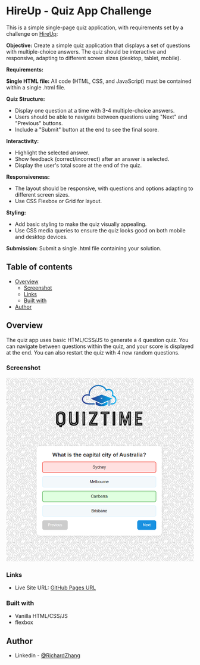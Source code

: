 # HireUp - Quiz App Challenge

This is a simple single-page quiz application, with requirements set by a challenge on [HireUp](https://www.usehireup.com/):

**Objective:** Create a simple quiz application that displays a set of questions with multiple-choice answers. The quiz should be interactive and responsive, adapting to different screen sizes (desktop, tablet, mobile).

**Requirements:**

**Single HTML file:** All code (HTML, CSS, and JavaScript) must be contained within a single .html file.

**Quiz Structure:**
- Display one question at a time with 3-4 multiple-choice answers.
- Users should be able to navigate between questions using "Next" and "Previous" buttons.
- Include a "Submit" button at the end to see the final score.

**Interactivity:**
- Highlight the selected answer.
- Show feedback (correct/incorrect) after an answer is selected.
- Display the user's total score at the end of the quiz.

**Responsiveness:**
- The layout should be responsive, with questions and options adapting to different screen sizes.
- Use CSS Flexbox or Grid for layout.

**Styling:**
- Add basic styling to make the quiz visually appealing.
- Use CSS media queries to ensure the quiz looks good on both mobile and desktop devices.

**Submission:** Submit a single .html file containing your solution.

## Table of contents

- [Overview](#overview)
  - [Screenshot](#screenshot)
  - [Links](#links)
  - [Built with](#built-with)
- [Author](#author)

## Overview

The quiz app uses basic HTML/CSS/JS to generate a 4 question quiz. You can navigate between questions within the quiz, and your score is displayed at the end. You can also restart the quiz with 4 new random questions.

### Screenshot

![quiz-app-screenshot](./screenshot.png)

### Links

- Live Site URL: [GitHub Pages URL](https://richardzhang01.github.io/simple-quiz-app/)

### Built with

- Vanilla HTML/CSS/JS
- flexbox

## Author

- Linkedin - [@RichardZhang](https://www.linkedin.com/in/richard-zhiyuan-zhang/)

